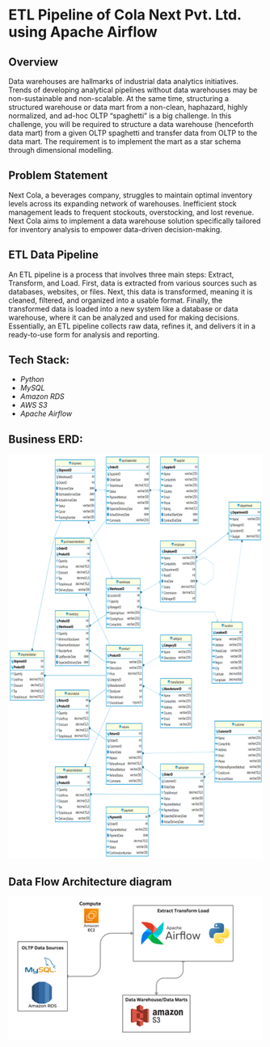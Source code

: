 # ETL Pipeline of Cola Next Pvt. Ltd. using Apache Airflow

## Overview
Data warehouses are hallmarks of industrial data analytics initiatives. Trends of developing analytical pipelines without data warehouses may be non-sustainable and non-scalable. At the same time, structuring a structured warehouse or data mart from a non-clean, haphazard, highly normalized, and ad-hoc OLTP “spaghetti” is a big challenge. In this challenge, you will be required to structure a data warehouse (henceforth data mart) from a given OLTP spaghetti and transfer data from OLTP to the data mart. The requirement is to implement the mart as a star schema through dimensional modelling. 

## Problem Statement
Next Cola, a beverages company, struggles to maintain optimal inventory levels across its expanding network of warehouses. Inefficient stock management leads to frequent stockouts, overstocking, and lost revenue. Next Cola aims to implement a data warehouse solution specifically tailored for inventory analysis to empower data-driven decision-making.

## ETL Data Pipeline
An ETL pipeline is a process that involves three main steps: Extract, Transform, and Load. First, data is extracted from various sources such as databases, websites, or files. Next, this data is transformed, meaning it is cleaned, filtered, and organized into a usable format. Finally, the transformed data is loaded into a new system like a database or data warehouse, where it can be analyzed and used for making decisions. Essentially, an ETL pipeline collects raw data, refines it, and delivers it in a ready-to-use form for analysis and reporting.

## Tech Stack:
- *Python*
- *MySQL*
- *Amazon RDS*
- *AWS S3*
- *Apache Airflow*

## Business ERD:
<p align="center">
<img src="ERD_NEXT_COLA_OLTP.png" height="800" text>
</p>

## Data Flow Architecture diagram
<p align="center">
<img src="architecture_diagram.png" text>
</p>
